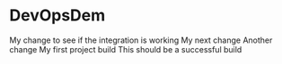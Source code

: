 # DevOpsDem
My change to see if the integration is working
My next change
Another change
My first project build
This should be a successful build
